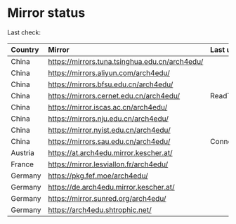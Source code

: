 <script src="./time.js"></script>
# Mirror status
Last check: <script type="text/javascript">localize(1750548202.9450002);</script>

|Country|Mirror|Last update|
|:------|:-----|:----------|
|China|https://mirrors.tuna.tsinghua.edu.cn/arch4edu/|<script type="text/javascript">localize(1750488260);</script>|
|China|https://mirrors.aliyun.com/arch4edu/|<script type="text/javascript">localize(1750531440);</script>|
|China|https://mirrors.bfsu.edu.cn/arch4edu/|<script type="text/javascript">localize(1750488260);</script>|
|China|https://mirrors.cernet.edu.cn/arch4edu/|ReadTimeout|
|China|https://mirror.iscas.ac.cn/arch4edu/|<script type="text/javascript">localize(1750488260);</script>|
|China|https://mirrors.nju.edu.cn/arch4edu/|<script type="text/javascript">localize(1750402166);</script>|
|China|https://mirror.nyist.edu.cn/arch4edu/|<script type="text/javascript">localize(1750488260);</script>|
|China|https://mirrors.sau.edu.cn/arch4edu/|ConnectionError|
|Austria|https://at.arch4edu.mirror.kescher.at/|<script type="text/javascript">localize(1750488260);</script>|
|France|https://mirror.lesviallon.fr/arch4edu/|<script type="text/javascript">localize(1750488260);</script>|
|Germany|https://pkg.fef.moe/arch4edu/|<script type="text/javascript">localize(1750488260);</script>|
|Germany|https://de.arch4edu.mirror.kescher.at/|<script type="text/javascript">localize(1750488260);</script>|
|Germany|https://mirror.sunred.org/arch4edu/|<script type="text/javascript">localize(1750488260);</script>|
|Germany|https://arch4edu.shtrophic.net/|<script type="text/javascript">localize(1750488260);</script>|

<script src="./tablefilter/tablefilter.js"></script>
<script src="./table.js"></script>
